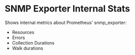 # SNMP Exporter Internal Stats

Shows internal metrics about Prometheus' snmp_exporter:
- Resources
- Errors
- Collection Durations
- Walk durations

